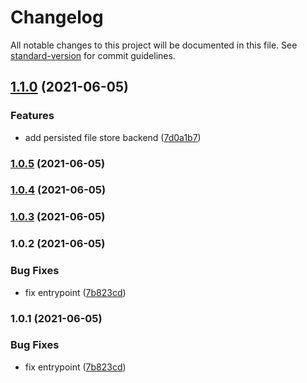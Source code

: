 # Changelog

All notable changes to this project will be documented in this file. See [standard-version](https://github.com/conventional-changelog/standard-version) for commit guidelines.

## [1.1.0](https://gitlab.com/emigrad/announce/compare/v1.0.5...v1.1.0) (2021-06-05)


### Features

* add persisted file store backend ([7d0a1b7](https://gitlab.com/emigrad/announce/commit/7d0a1b704e86d9816c7e46b50e16735b80919674))

### [1.0.5](https://gitlab.com/emigrad/announce/compare/v1.0.4...v1.0.5) (2021-06-05)

### [1.0.4](https://gitlab.com/emigrad/announce/compare/v1.0.3...v1.0.4) (2021-06-05)

### [1.0.3](https://gitlab.com/emigrad/announce/compare/v1.0.2...v1.0.3) (2021-06-05)

### 1.0.2 (2021-06-05)


### Bug Fixes

* fix entrypoint ([7b823cd](https://gitlab.com/emigrad/announce/commit/7b823cdb0ae4dc411c229964b012a98fb92635f4))

### 1.0.1 (2021-06-05)


### Bug Fixes

* fix entrypoint ([7b823cd](https://gitlab.com/emigrad/announce/commit/7b823cdb0ae4dc411c229964b012a98fb92635f4))
